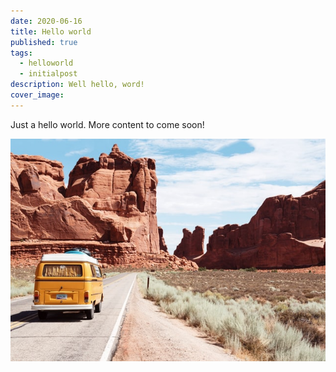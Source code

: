 ```yaml
---
date: 2020-06-16
title: Hello world
published: true
tags:
  - helloworld
  - initialpost
description: Well hello, word!
cover_image:
---
```


Just a hello world. More content to come soon!

![travel](travel.jpg)
